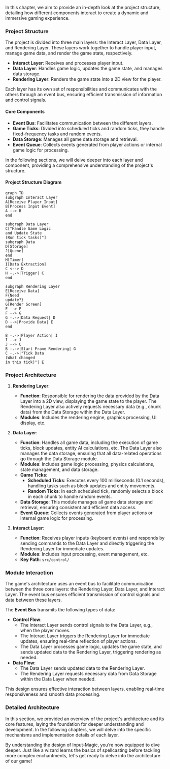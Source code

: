 In this chapter, we aim to provide an in-depth look at the project structure, detailing how different components interact to create a dynamic and immersive gaming experience.

### Project Structure

The project is divided into three main layers: the Interact Layer, Data Layer, and Rendering Layer. These layers work together to handle player input, manage game data, and render the game state, respectively.

- **Interact Layer**: Receives and processes player input.
- **Data Layer**: Handles game logic, updates the game state, and manages data storage.
- **Rendering Layer**: Renders the game state into a 2D view for the player.

Each layer has its own set of responsibilities and communicates with the others through an event bus, ensuring efficient transmission of information and control signals.

#### Core Components

- **Event Bus**: Facilitates communication between the different layers.
- **Game Ticks**: Divided into scheduled ticks and random ticks, they handle fixed-frequency tasks and random events.
- **Data Storage**: Manages all game data storage and retrieval.
- **Event Queue**: Collects events generated from player actions or internal game logic for processing.

In the following sections, we will delve deeper into each layer and component, providing a comprehensive understanding of the project's structure.

#### Project Structure Diagram

```mermaid
graph TD
subgraph Interact Layer
A[Receive Player Input]
B[Process Input Event]
A --> B
end

subgraph Data Layer
C["Handle Game Logic
and Update State
(Run tick tasks)"]
subgraph Data
D[Storage]
J[Quene]
end
H[Timer]
I[Data Extraction]
C <--> D
H -.->|Trigger| C
end

subgraph Rendering Layer
E[Receive Data]
F{Need
update?}
G[Render Screen]
E --> F
F --> G
G -.->|Data Request| D
D -->|Provide Data| E
end

B -.->|Player Action| I
I --> J
J --> C
B -.->|Start Frame Rendering| G
C -.->|"Tick Data
(What changed
in this tick)"| E
```

### Project Architecture

1. **Rendering Layer**:

   - **Function**: Responsible for rendering the data provided by the Data Layer into a 2D view, displaying the game state to the player. The Rendering Layer also actively requests necessary data (e.g., chunk data) from the Data Storage within the Data Layer.
   - **Modules**: Includes the rendering engine, graphics processing, UI display, etc.

2. **Data Layer**:

   - **Function**: Handles all game data, including the execution of game ticks, block updates, entity AI calculations, etc. The Data Layer also manages the data storage, ensuring that all data-related operations go through the Data Storage module.
   - **Modules**: Includes game logic processing, physics calculations, state management, and data storage.
   - **Game Ticks**:
     - **Scheduled Ticks**: Executes every 100 milliseconds (0.1 seconds), handling tasks such as block updates and entity movements.
     - **Random Ticks**: In each scheduled tick, randomly selects a block in each chunk to handle random events.
   - **Data Storage**: This module manages all game data storage and retrieval, ensuring consistent and efficient data access.
   - **Event Queue**: Collects events generated from player actions or internal game logic for processing.

3. **Interact Layer**:
   - **Function**: Receives player inputs (keyboard events) and responds by sending commands to the Data Layer and directly triggering the Rendering Layer for immediate updates.
   - **Modules**: Includes input processing, event management, etc.
   - **Key Path**: `src/control/`

### Module Interaction

The game's architecture uses an event bus to facilitate communication between the three core layers: the Rendering Layer, Data Layer, and Interact Layer. The event bus ensures efficient transmission of control signals and data between these layers.

The **Event Bus** transmits the following types of data:

- **Control Flow**:
  - The Interact Layer sends control signals to the Data Layer, e.g., when the player moves.
  - The Interact Layer triggers the Rendering Layer for immediate updates, ensuring real-time reflection of player actions.
  - The Data Layer processes game logic, updates the game state, and sends updated data to the Rendering Layer, triggering rendering as needed.
- **Data Flow**:
  - The Data Layer sends updated data to the Rendering Layer.
  - The Rendering Layer requests necessary data from Data Storage within the Data Layer when needed.

This design ensures effective interaction between layers, enabling real-time responsiveness and smooth data processing.

### Detailed Architecture

In this section, we provided an overview of the project's architecture and its core features, laying the foundation for deeper understanding and development. In the following chapters, we will delve into the specific mechanisms and implementation details of each layer.

By understanding the design of Input-Magic, you’re now equipped to dive deeper. Just like a wizard learns the basics of spellcasting before tackling more complex enchantments, tet's get ready to delve into the architecture of our game!
